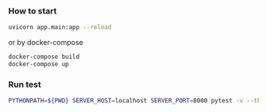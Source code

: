 ### How to start
```bash
uvicorn app.main:app --reload
```

or by docker-compose
```bash
docker-compose build
docker-compose up
```


### Run test
```bash
PYTHONPATH=${PWD} SERVER_HOST=localhost SERVER_PORT=8000 pytest -v --tb=short app/tests/
```